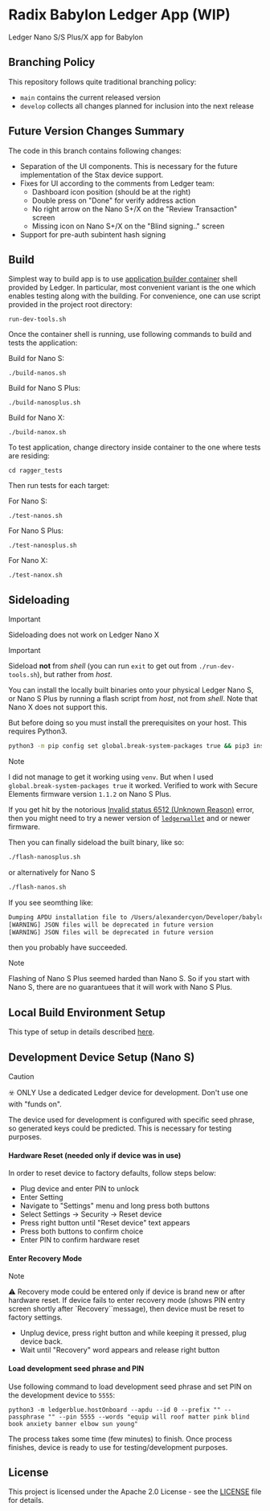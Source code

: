 # Radix Babylon Ledger App (WIP)

Ledger Nano S/S Plus/X app for Babylon

## Branching Policy
This repository follows quite traditional branching policy:
- `main` contains the current released version
- `develop` collects all changes planned for inclusion into the next release

## Future Version Changes Summary
The code in this branch contains following changes:
- Separation of the UI components. This is necessary for the future implementation of the Stax device support.
- Fixes for UI according to the comments from Ledger team:
  - Dashboard icon position (should be at the right)
  - Double press on "Done" for verify address action
  - No right arrow on the Nano S+/X on the "Review Transaction" screen
  - Missing icon on Nano S+/X on the "Blind signing.." screen
- Support for pre-auth subintent hash signing

## Build

Simplest way to build app is to use [application builder container](https://github.com/LedgerHQ/ledger-app-builder) shell provided by Ledger. 
In particular, most convenient variant is the one which enables testing along with the building.
For convenience, one can use script provided in the project root directory:

```shell
run-dev-tools.sh
```
Once the container shell is running, use following commands to build and tests the application:

Build for Nano S:
```shell
./build-nanos.sh
```
Build for Nano S Plus:
```shell
./build-nanosplus.sh
```
Build for Nano X:
```shell
./build-nanox.sh
``` 

To test application, change directory inside container to the one where tests are residing:

```shell
cd ragger_tests
```

Then run tests for each target:

For Nano S:
```shell
./test-nanos.sh
```
For Nano S Plus:
```shell
./test-nanosplus.sh
```
For Nano X:
```shell
./test-nanox.sh
```

## Sideloading
> [!IMPORTANT]
> Sideloading does not work on Ledger Nano X

> [!IMPORTANT]
> Sideload **not** from *shell* (you can run `exit` to get out from `./run-dev-tools.sh`), but rather from *host*.

You can install the locally built binaries onto your physical Ledger Nano S, or Nano S Plus by running a flash script from *host*, not from *shell*. Note that Nano X does not support this.

But before doing so you must install the prerequisites on your host. This requires Python3.

```sh
python3 -m pip config set global.break-system-packages true && pip3 install protobuf==3.20.3 && pip3 install ledgerwallet==0.5.1
```

> [!NOTE]
> I did not manage to get it working using `venv`. But when I used `global.break-system-packages true` it worked.
> Verified to work with Secure Elements firmware version `1.1.2` on Nano S Plus.

If you get hit by the notorious [Invalid status 6512 (Unknown Reason)](https://github.com/LedgerHQ/ledgerctl/issues/65) error, then you might need to try a newer version of [`ledgerwallet`](https://github.com/LedgerHQ/ledgerctl/releases) and or newer firmware.

Then you can finally sideload the built binary, like so:

```sh
./flash-nanosplus.sh
```

or alternatively for Nano S

```sh
./flash-nanos.sh
```


If you see seomthing like:
```sh
Dumping APDU installation file to /Users/alexandercyon/Developer/babylon-ledger-app/target/nanosplus/release/babylon-ledger-app.apdu
[WARNING] JSON files will be deprecated in future version
[WARNING] JSON files will be deprecated in future version
```
then you probably have succeeded.

> [!NOTE]
> Flashing of Nano S Plus seemed harded than Nano S. So if you start with Nano S, there are no guarantuees that it will work with Nano S Plus.

## Local Build Environment Setup

This type of setup in details described [here](https://github.com/LedgerHQ/app-boilerplate-rust).

## Development Device Setup (Nano S)

> [!CAUTION]
> ☣️ ONLY Use a dedicated Ledger device for development. Don't use one with "funds on".

The device used for development is configured with specific seed phrase, so generated keys could be predicted.
This is necessary for testing purposes.

#### Hardware Reset (needed only if device was in use)

In order to reset device to factory defaults, follow steps below:

- Plug device and enter PIN to unlock
- Enter Setting
- Navigate to "Settings" menu and long press both buttons
- Select Settings -> Security -> Reset device
- Press right button until "Reset device" text appears
- Press both buttons to confirm choice
- Enter PIN to confirm hardware reset

#### Enter Recovery Mode

> [!NOTE]
> ⚠️ Recovery mode could be entered only if device is brand new or after hardware reset. If device fails to enter
> recovery mode (shows PIN entry screen shortly after `Recovery``message), then device must be reset to factory settings.️

- Unplug device, press right button and while keeping it pressed, plug device back.
- Wait until "Recovery" word appears and release right button

#### Load development seed phrase and PIN

Use following command to load development seed phrase and set PIN on the development device to `5555`:

```shell
python3 -m ledgerblue.hostOnboard --apdu --id 0 --prefix "" --passphrase "" --pin 5555 --words "equip will roof matter pink blind book anxiety banner elbow sun young"
```

The process takes some time (few minutes) to finish. Once process finishes, device is ready to use for testing/development purposes.

## License

This project is licensed under the Apache 2.0 License - see the [LICENSE](LICENSE) file for details.
